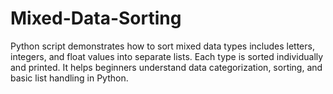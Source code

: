 # Mixed-Data-Sorting
Python script demonstrates how to sort mixed data types includes letters, integers, and float values into separate lists. Each type is sorted individually and printed. It helps beginners understand data categorization, sorting, and basic list handling in Python.
